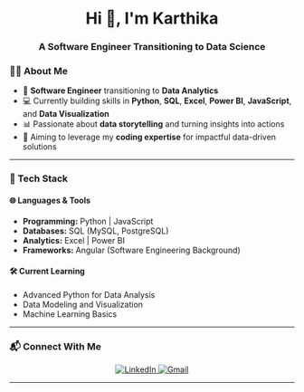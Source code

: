 <h1 align="center">Hi 👋, I'm Karthika</h1>
<h3 align="center">A Software Engineer Transitioning to Data Science</h3>

### 👨‍💻 About Me

- 🌟 **Software Engineer** transitioning to **Data Analytics**
- 💻 Currently building skills in **Python**, **SQL**, **Excel**, **Power BI**, **JavaScript**, and **Data Visualization**
- 📊 Passionate about **data storytelling** and turning insights into actions
- 🎯 Aiming to leverage my **coding expertise** for impactful data-driven solutions

---

### 💼 Tech Stack

#### 🌐 Languages & Tools
- **Programming:** Python | JavaScript
- **Databases:** SQL (MySQL, PostgreSQL)
- **Analytics:** Excel | Power BI
- **Frameworks:** Angular (Software Engineering Background)

#### 🛠️ Current Learning
- Advanced Python for Data Analysis
- Data Modeling and Visualization
- Machine Learning Basics

---


### 📬 Connect With Me
<p align="center">
  <a href="https://linkedin.com/in/karthika-gunasekaran" target="_blank">
    <img src="https://img.shields.io/badge/LinkedIn-blue?style=for-the-badge&logo=linkedin&logoColor=white" alt="LinkedIn" />
  </a>
  <a href="mailto:gkarthika.2799@gmail.com" target="_blank">
    <img src="https://img.shields.io/badge/Gmail-red?style=for-the-badge&logo=gmail&logoColor=white" alt="Gmail" />
  </a>
</p>

---


